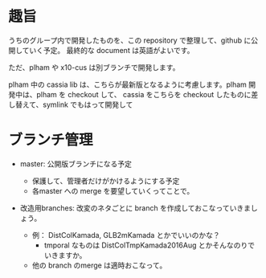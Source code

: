
# 趣旨

うちのグループ内で開発したものを、この repository で整理して、github に公開していく予定。
最終的な document は英語がよいです。

ただ、plham や x10-cus は別ブランチで開発します。

plham 中の cassia lib は、こちらが最新版となるように考慮します。plham 開発中は、plham を checkout して、
cassia をこちらを checkout したものに差し替えて、symlink でもはって開発して


# ブランチ管理

* master: 公開版ブランチになる予定
	* 保護して、管理者だけがかけるようにする予定
	* 各master への merge を要望していくってことで。

* 改造用branches: 改変のネタごとに branch を作成しておこなっていきましょう。
	* 例： DistColKamada, GLB2mKamada とかでいいのかな？
		* tmporal なものは DistColTmpKamada2016Aug とかそんなのりでいきますか。
	* 他の branch のmerge は適時おこなって。

